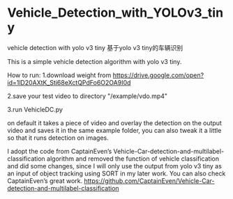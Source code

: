 # Vehicle_Detection_with_YOLOv3_tiny
vehicle detection with yolo v3 tiny
基于yolo v3 tiny的车辆识别

This is a simple vehicle detection algorithm with yolo v3 tiny.

How to run:
1.download weight from 
https://drive.google.com/open?id=1lD20AXtK_Sti68eXctQPdFo6O2OA9I0d

2.save your test video to directory "/example/vdo.mp4"

3.run VehicleDC.py


on default it takes a piece of video and overlay the detection on the output video and saves it in the same example folder, you can also tweak it a little so that it runs detection on images.


I adopt the code from CaptainEven’s Vehicle-Car-detection-and-multilabel-classification algorithm and removed the function of vehicle classification and did some changes, since I will only use the output from yolo v3 tiny as an input of object tracking using SORT in my later work. You can also check CaptainEven’s great work.
https://github.com/CaptainEven/Vehicle-Car-detection-and-multilabel-classification
